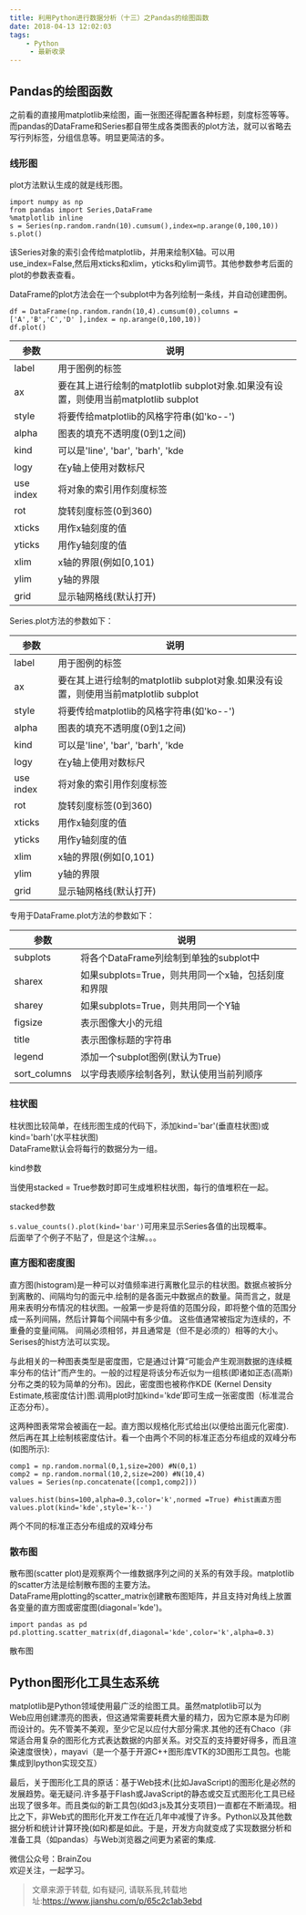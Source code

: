```yaml
---
title: 利用Python进行数据分析（十三）之Pandas的绘图函数
date: 2018-04-13 12:02:03
tags:
	- Python
	 - 最新收录
---
```

## Pandas的绘图函数

之前看的直接用matplotlib来绘图，画一张图还得配置各种标题，刻度标签等等。而pandas的DataFrame和Series都自带生成各类图表的plot方法，就可以省略去写行列标签，分组信息等。明显更简洁的多。

### 线形图

plot方法默认生成的就是线形图。

    
    
    import numpy as np
    from pandas import Series,DataFrame
    %matplotlib inline 
    s = Series(np.random.randn(10).cumsum(),index=np.arange(0,100,10))
    s.plot()
    

该Series对象的索引会传给matplotlib，并用来绘制X轴。可以用use_index=False,然后用xticks和xlim，yticks和ylim调节。其他参数参考后面的plot的参数表查看。

DataFrame的plot方法会在一个subplot中为各列绘制一条线，并自动创建图例。

    
    
    df = DataFrame(np.random.randn(10,4).cumsum(0),columns = ['A','B','C','D' ],index = np.arange(0,100,10))
    df.plot()
    

参数 | 说明  
---|---  
label | 用于图例的标签  
ax | 要在其上进行绘制的matplotlib subplot对象.如果没有设置，则使用当前matplotlib subplot  
style | 将要传给matplotlib的风格字符串(如'ko--')  
alpha | 图表的填充不透明度(0到1之间)  
kind | 可以是'line', 'bar', 'barh', 'kde  
logy | 在y轴上使用对数标尺  
use index | 将对象的索引用作刻度标签  
rot | 旋转刻度标签(0到360)  
xticks | 用作x轴刻度的值  
yticks | 用作y轴刻度的值  
xlim | x轴的界限(例如[0,101)  
ylim | y轴的界限  
grid | 显示轴网格线(默认打开)  
  
  

Series.plot方法的参数如下：

参数 | 说明  
---|---  
label | 用于图例的标签  
ax | 要在其上进行绘制的matplotlib subplot对象.如果没有设置，则使用当前matplotlib subplot  
style | 将要传给matplotlib的风格字符串(如'ko--')  
alpha | 图表的填充不透明度(0到1之间)  
kind | 可以是'line', 'bar', 'barh', 'kde  
logy | 在y轴上使用对数标尺  
use index | 将对象的索引用作刻度标签  
rot | 旋转刻度标签(0到360)  
xticks | 用作x轴刻度的值  
yticks | 用作y轴刻度的值  
xlim | x轴的界限(例如[0,101)  
ylim | y轴的界限  
grid | 显示轴网格线(默认打开)  
  
专用于DataFrame.plot方法的参数如下：

参数 | 说明  
---|---  
subplots | 将各个DataFrame列绘制到单独的subplot中  
sharex | 如果subplots=True，则共用同一个x轴，包括刻度和界限  
sharey | 如果subplots=True，则共用同一个Y轴  
figsize | 表示图像大小的元组  
title | 表示图像标题的字符串  
legend | 添加一个subplot图例(默认为True)  
sort_columns | 以字母表顺序绘制各列，默认使用当前列顺序  
  
### 柱状图

柱状图比较简单，在线形图生成的代码下，添加kind='bar'(垂直柱状图)或kind='barh'(水平柱状图)  
DataFrame默认会将每行的数据分为一组。

  

kind参数

  

当使用stacked = True参数时即可生成堆积柱状图，每行的值堆积在一起。

  

stacked参数

`s.value_counts().plot(kind='bar')`可用来显示Series各值的出现概率。  
后面举了个例子不贴了，但是这个注解。。。  

### 直方图和密度图

直方图(histogram)是一种可以对值频率进行离散化显示的柱状图。数据点被拆分到离散的、间隔均匀的面元中.绘制的是各面元中数据点的数量。简而言之，就是用来表明分布情况的柱状图。一般第一步是将值的范围分段，即将整个值的范围分成一系列间隔，然后计算每个间隔中有多少值。
这些值通常被指定为连续的，不重叠的变量间隔。 间隔必须相邻，并且通常是（但不是必须的）相等的大小。Serises的hist方法可以实现。

与此相关的一种图表类型是密度图，它是通过计算“可能会产生观测数据的连续概率分布的估计”而产生的。一般的过程是将该分布近似为一组核(即诸如正态(高斯)分布之类的较为简单的分布)。因此，密度图也被称作KDE
(Kernel Density Estimate,核密度估计)图.调用plot时加kind='kde’即可生成一张密度图（标准混合正态分布）。

这两种图表常常会被画在一起。直方图以规格化形式给出(以便给出面元化密度).然后再在其上绘制核密度估计。看一个由两个不同的标准正态分布组成的双峰分布(如图所示):

    
    
    comp1 = np.random.normal(0,1,size=200) #N(0,1)
    comp2 = np.random.normal(10,2,size=200) #N(10,4)
    values = Series(np.concatenate([comp1,comp2]))
    
    values.hist(bins=100,alpha=0.3,color='k',normed =True) #hist画直方图
    values.plot(kind='kde',style='k--')
    

两个不同的标准正态分布组成的双峰分布

### 散布图

散布图(scatter plot)是观察两个一维数据序列之间的关系的有效手段。matplotlib的scatter方法是绘制散布图的主要方法。  
DataFrame用plotting的scatter_matrix创建散布图矩阵，并且支持对角线上放置各变量的直方图或密度图(diagonal='kde')。

    
    
    import pandas as pd
    pd.plotting.scatter_matrix(df,diagonal='kde',color='k',alpha=0.3)
    

散布图

## Python图形化工具生态系统

matplotlib是Python领域使用最广泛的绘图工具。虽然matplotlib可以为  
Web应用创建漂亮的图表，但这通常需要耗费大量的精力，因为它原本是为印刷而设计的。先不管美不美观，至少它足以应付大部分需求.其他的还有Chaco（非常适合用复杂的图形化方式表达数据的内部关系。对交互的支持要好得多，而且渲染速度很快），mayavi（是一个基于开源C++图形库VTK的3D图形工具包。也能集成到Ipython实现交互）

最后，关于图形化工具的原话：基于Web技术(比如JavaScript)的图形化是必然的发展趋势。毫无疑问.许多基于Flash或JavaScript的静态或交互式图形化工具已经出现了很多年。而且类似的新工具包(如d3.js及其分支项目)一直都在不断涌现。相比之下，非Web式的图形化开发工作在近几年中减慢了许多。Python以及其他数据分析和统计计算环挽(如R)都是如此。于是，开发方向就变成了实现数据分析和准备工具（如pandas）与Web浏览器之间更为紧密的集成.

微信公众号：BrainZou  
欢迎关注，一起学习。


> 文章来源于转载, 如有疑问, 请联系我,转载地址:https://www.jianshu.com/p/65c2c1ab3ebd 